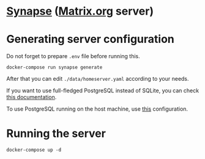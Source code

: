 # [Synapse](https://matrix.org/docs/projects/server/synapse) ([Matrix.org](https://matrix.org/) server)

# Generating server configuration

Do not forget to prepare `.env` file before running this.

```shell
docker-compose run synapse generate
```

After that you can edit `./data/homeserver.yaml` according to your needs.

If you want to use full-fledged PostgreSQL instead of SQLite, you can check
[this documentation](https://github.com/matrix-org/synapse/blob/master/docs/postgres.md).

To use PostgreSQL running on the host machine, use [this](../_docs/access_database_on_host_from_docker.md) configuration.

# Running the server

```shell
docker-compose up -d
```
